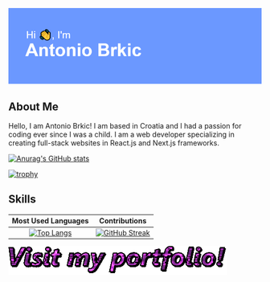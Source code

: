 [![MasterHead](/header.png)](https://github.com/Brkic365)


## About Me

Hello, I am Antonio Brkic! I am based in Croatia and I had a passion for coding ever since I was a child. I am a web developer specializing in creating full-stack websites in React.js and Next.js frameworks.

[![Anurag's GitHub stats](https://github-readme-stats.vercel.app/api?username=Brkic365)](https://github.com/anuraghazra/github-readme-stats)

[![trophy](https://github-profile-trophy.vercel.app/?username=Brkic365&theme=onedark)](https://github.com/ryo-ma/github-profile-trophy)
## Skills

Most Used Languages             |  Contributions
:-------------------------:|:-------------------------:
[![Top Langs](https://github-readme-stats.vercel.app/api/top-langs/?username=anuraghazra)](https://github.com/anuraghazra/github-readme-stats)  |   [![GitHub Streak](https://github-readme-streak-stats.herokuapp.com/?user=Brkic365)](https://git.io/streak-stats)


[![Portfolio](/text.gif)](https://www.antoniobrkic.me/)